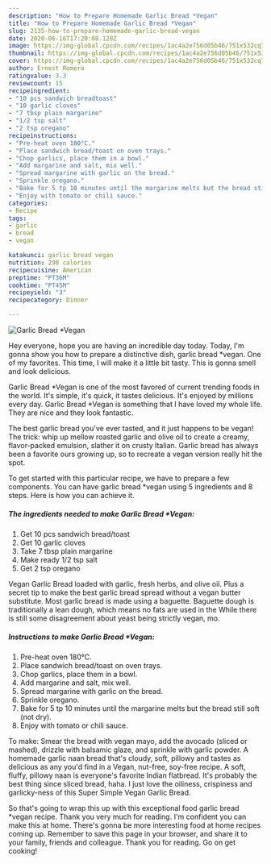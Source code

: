```yaml
---
description: "How to Prepare Homemade Garlic Bread *Vegan"
title: "How to Prepare Homemade Garlic Bread *Vegan"
slug: 2135-how-to-prepare-homemade-garlic-bread-vegan
date: 2020-06-16T17:20:08.128Z
image: https://img-global.cpcdn.com/recipes/1ac4a2e756d05b46/751x532cq70/garlic-bread-vegan-recipe-main-photo.jpg
thumbnail: https://img-global.cpcdn.com/recipes/1ac4a2e756d05b46/751x532cq70/garlic-bread-vegan-recipe-main-photo.jpg
cover: https://img-global.cpcdn.com/recipes/1ac4a2e756d05b46/751x532cq70/garlic-bread-vegan-recipe-main-photo.jpg
author: Ernest Romero
ratingvalue: 3.3
reviewcount: 15
recipeingredient:
- "10 pcs sandwich breadtoast"
- "10 garlic cloves"
- "7 tbsp plain margarine"
- "1/2 tsp salt"
- "2 tsp oregano"
recipeinstructions:
- "Pre-heat oven 180°C."
- "Place sandwich bread/toast on oven trays."
- "Chop garlics, place them in a bowl."
- "Add margarine and salt, mix well."
- "Spread margarine with garlic on the bread."
- "Sprinkle oregano."
- "Bake for 5 tp 10 minutes until the margarine melts but the bread still soft (not dry)."
- "Enjoy with tomato or chili sauce."
categories:
- Recipe
tags:
- garlic
- bread
- vegan

katakunci: garlic bread vegan 
nutrition: 298 calories
recipecuisine: American
preptime: "PT36M"
cooktime: "PT45M"
recipeyield: "3"
recipecategory: Dinner

---
```



![Garlic Bread *Vegan](https://img-global.cpcdn.com/recipes/1ac4a2e756d05b46/751x532cq70/garlic-bread-vegan-recipe-main-photo.jpg)

Hey everyone, hope you are having an incredible day today. Today, I'm gonna show you how to prepare a distinctive dish, garlic bread *vegan. One of my favorites. This time, I will make it a little bit tasty. This is gonna smell and look delicious.

Garlic Bread *Vegan is one of the most favored of current trending foods in the world. It's simple, it's quick, it tastes delicious. It's enjoyed by millions every day. Garlic Bread *Vegan is something that I have loved my whole life. They are nice and they look fantastic.

The best garlic bread you&#39;ve ever tasted, and it just happens to be vegan! The trick: whip up mellow roasted garlic and olive oil to create a creamy, flavor-packed emulsion, slather it on crusty Italian. Garlic bread has always been a favorite ours growing up, so to recreate a vegan version really hit the spot.


To get started with this particular recipe, we have to prepare a few components. You can have garlic bread *vegan using 5 ingredients and 8 steps. Here is how you can achieve it.

<!--inarticleads1-->

##### The ingredients needed to make Garlic Bread *Vegan:

1. Get 10 pcs sandwich bread/toast
1. Get 10 garlic cloves
1. Take 7 tbsp plain margarine
1. Make ready 1/2 tsp salt
1. Get 2 tsp oregano


Vegan Garlic Bread loaded with garlic, fresh herbs, and olive oil. Plus a secret tip to make the best garlic bread spread without a vegan butter substitute. Most garlic bread is made using a baguette. Baguette dough is traditionally a lean dough, which means no fats are used in the While there is still some disagreement about yeast being strictly vegan, mo. 

<!--inarticleads2-->

##### Instructions to make Garlic Bread *Vegan:

1. Pre-heat oven 180°C.
1. Place sandwich bread/toast on oven trays.
1. Chop garlics, place them in a bowl.
1. Add margarine and salt, mix well.
1. Spread margarine with garlic on the bread.
1. Sprinkle oregano.
1. Bake for 5 tp 10 minutes until the margarine melts but the bread still soft (not dry).
1. Enjoy with tomato or chili sauce.


To make: Smear the bread with vegan mayo, add the avocado (sliced or mashed), drizzle with balsamic glaze, and sprinkle with garlic powder. A homemade garlic naan bread that&#39;s cloudy, soft, pillowy and tastes as delicious as any you&#39;d find in a Vegan, nut-free, soy-free recipe. A soft, fluffy, pillowy naan is everyone&#39;s favorite Indian flatbread. It&#39;s probably the best thing since sliced bread, haha. I just love the oiliness, crispiness and garlicky-ness of this Super Simple Vegan Garlic Bread. 

So that's going to wrap this up with this exceptional food garlic bread *vegan recipe. Thank you very much for reading. I'm confident you can make this at home. There's gonna be more interesting food at home recipes coming up. Remember to save this page in your browser, and share it to your family, friends and colleague. Thank you for reading. Go on get cooking!
